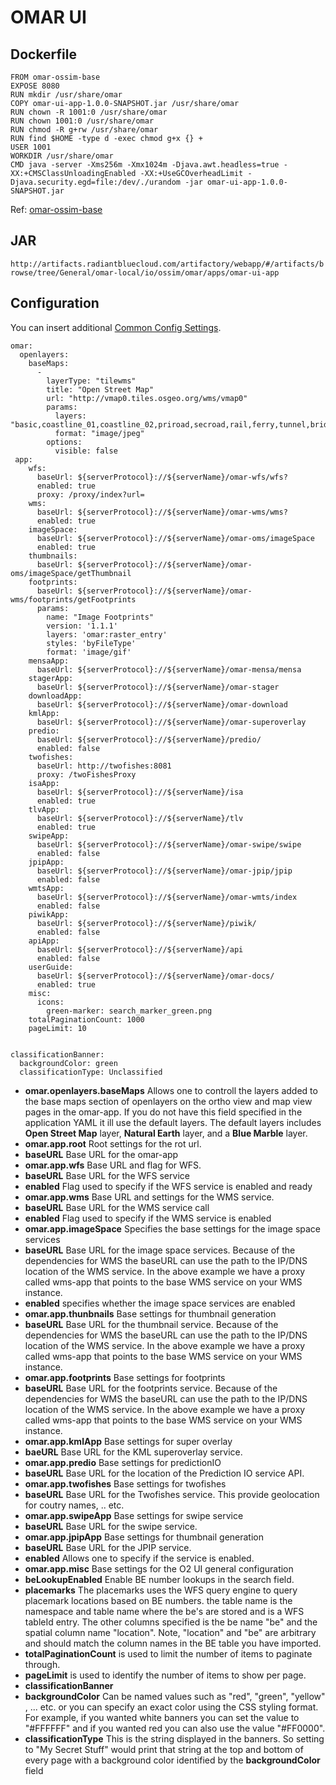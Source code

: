 # OMAR UI

## Dockerfile
```
FROM omar-ossim-base
EXPOSE 8080
RUN mkdir /usr/share/omar
COPY omar-ui-app-1.0.0-SNAPSHOT.jar /usr/share/omar
RUN chown -R 1001:0 /usr/share/omar
RUN chown 1001:0 /usr/share/omar
RUN chmod -R g+rw /usr/share/omar
RUN find $HOME -type d -exec chmod g+x {} +
USER 1001
WORKDIR /usr/share/omar
CMD java -server -Xms256m -Xmx1024m -Djava.awt.headless=true -XX:+CMSClassUnloadingEnabled -XX:+UseGCOverheadLimit -Djava.security.egd=file:/dev/./urandom -jar omar-ui-app-1.0.0-SNAPSHOT.jar
```
Ref: [omar-ossim-base](../../../omar-ossim-base/docs/install-guide/omar-ossim-base/)

## JAR
`http://artifacts.radiantbluecloud.com/artifactory/webapp/#/artifacts/browse/tree/General/omar-local/io/ossim/omar/apps/omar-ui-app`

## Configuration
You can insert additional [Common Config Settings](../../../omar-common/docs/install-guide/omar-common#common-config-settings).

```
omar:
  openlayers:
    baseMaps:
      -
        layerType: "tilewms"
        title: "Open Street Map"
        url: "http://vmap0.tiles.osgeo.org/wms/vmap0"
        params:
          layers: "basic,coastline_01,coastline_02,priroad,secroad,rail,ferry,tunnel,bridge,trail,CAUSE,clabel,statelabel,ctylabel"
          format: "image/jpeg"
        options:
          visible: false
 app:
    wfs:
      baseUrl: ${serverProtocol}://${serverName}/omar-wfs/wfs?
      enabled: true
      proxy: /proxy/index?url=
    wms:
      baseUrl: ${serverProtocol}://${serverName}/omar-wms/wms?
      enabled: true
    imageSpace:
      baseUrl: ${serverProtocol}://${serverName}/omar-oms/imageSpace
      enabled: true
    thumbnails:
      baseUrl: ${serverProtocol}://${serverName}/omar-oms/imageSpace/getThumbnail
    footprints:
      baseUrl: ${serverProtocol}://${serverName}/omar-wms/footprints/getFootprints
      params:
        name: "Image Footprints"
        version: '1.1.1'
        layers: 'omar:raster_entry'
        styles: 'byFileType'
        format: 'image/gif'
    mensaApp:
      baseUrl: ${serverProtocol}://${serverName}/omar-mensa/mensa
    stagerApp:
      baseUrl: ${serverProtocol}://${serverName}/omar-stager
    downloadApp:
      baseUrl: ${serverProtocol}://${serverName}/omar-download
    kmlApp:
      baseUrl: ${serverProtocol}://${serverName}/omar-superoverlay
    predio:
      baseUrl: ${serverProtocol}://${serverName}/predio/
      enabled: false
    twofishes:
      baseUrl: http://twofishes:8081
      proxy: /twoFishesProxy
    isaApp:
      baseUrl: ${serverProtocol}://${serverName}/isa
      enabled: true
    tlvApp:
      baseUrl: ${serverProtocol}://${serverName}/tlv
      enabled: true
    swipeApp:
      baseUrl: ${serverProtocol}://${serverName}/omar-swipe/swipe
      enabled: false
    jpipApp:
      baseUrl: ${serverProtocol}://${serverName}/omar-jpip/jpip
      enabled: false
    wmtsApp:
      baseUrl: ${serverProtocol}://${serverName}/omar-wmts/index
      enabled: false
    piwikApp:
      baseUrl: ${serverProtocol}://${serverName}/piwik/
      enabled: false
    apiApp:
      baseUrl: ${serverProtocol}://${serverName}/api
      enabled: false
    userGuide:
      baseUrl: ${serverProtocol}://${serverName}/omar-docs/
      enabled: true
    misc:
      icons:
        green-marker: search_marker_green.png
    totalPaginationCount: 1000
    pageLimit: 10


classificationBanner:
  backgroundColor: green
  classificationType: Unclassified

```

* **omar.openlayers.baseMaps** Allows one to controll the layers added to the base maps section of openlayers on the ortho view and map view pages in the omar-app. If you do not have this field specified in the application YAML it ill use the default layers. The default layers includes **Open Street Map** layer, **Natural Earth** layer, and a **Blue Marble** layer.
* **omar.app.root** Root settings for the rot url.
 * **baseURL** Base URL for the omar-app
* **omar.app.wfs** Base URL and flag for WFS.
 * **baseURL** Base URL for the WFS service
 * **enabled** Flag used to specify if the WFS service is enabled and ready
* **omar.app.wms** Base URL and settings for the WMS service.
 * **baseURL** Base URL for the WMS service call
 * **enabled** Flag used to specify if the WMS service is enabled
* **omar.app.imageSpace** Specifies the base settings for the image space services
 * **baseURL** Base URL for the image space services.  Because of the dependencies for WMS the baseURL can use the path to the IP/DNS location of the WMS service. In the above example we have a proxy called wms-app that points to the base WMS service on your WMS instance.
 * **enabled** specifies whether the image space services are enabled
* **omar.app.thunbnails** Base settings for thumbnail generation
 * **baseURL**  Base URL for the thumbnail service. Because of the dependencies for WMS the baseURL can use the path to the IP/DNS location of the WMS service. In the above example we have a proxy called wms-app that points to the base WMS service on your WMS instance.
* **omar.app.footprints** Base settings for footprints
 * **baseURL** Base URL for the footprints service.   Because of the dependencies for WMS the baseURL can use the path to the IP/DNS location of the WMS service. In the above example we have a proxy called wms-app that points to the base WMS service on your WMS instance.
* **omar.app.kmlApp** Base settings for super overlay
 * **baeURL** Base URL for the KML superoverlay service.
* **omar.app.predio** Base settings for predictionIO
 * **baseURL** Base URL for the location of the Prediction IO service API.
* **omar.app.twofishes** Base settings for twofishes
 * **baseURL** Base URL for the Twofishes service.  This provide geolocation for coutry names, .. etc.
* **omar.app.swipeApp** Base settings for swipe service
 * **baseURL** Base URL for the swipe service.
* **omar.app.jpipApp** Base settings for thumbnail generation
 * **baseURL** Base URL for the JPIP service.
 * **enabled** Allows one to specify if the service is enabled.
* **omar.app.misc** Base settings for the O2 UI general configuration
 * **beLookupEnabled** Enable BE number lookups in the search field.
 * **placemarks** The placemarks uses the WFS query engine to query placemark locations based on BE numbers.  the table name is the namespace and table name where the be's are stored and is a WFS tableId entry.  The other columns specified is the be name "be" and the spatial column name "location".  Note, "location" and "be" are arbitrary and should match the column names in the BE table you have imported.  
 * **totalPaginationCount** is used to limit the number of items to paginate through.  
 * **pageLimit** is used to identify the number of items to show per page. 
* **classificationBanner**
 * **backgroundColor** Can be named values such as "red", "green", "yellow" , ... etc. or you can specify an exact color using the CSS styling format.  For example, if you wanted white banners you can set the value to "#FFFFFF" and if you wanted red you can also use the value "#FF0000".
 * **classificationType** This is the string displayed in the banners.  So setting to "My Secret Stuff" would print that string at the top and bottom of every page with a background color identified by the **backgroundColor** field

